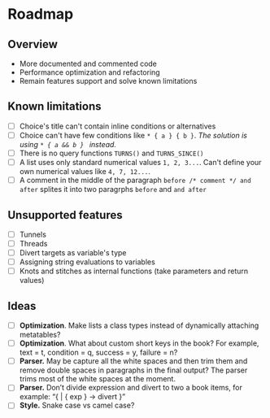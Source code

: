 # Roadmap

## Overview

- More documented and commented code
- Performance optimization and refactoring
- Remain features support and solve known limitations

## Known limitations

- [ ] Choice's title can't contain inline conditions or alternatives
- [ ] Choice can't have few conditions like ```* { a } { b }```. *The solution is using ```* { a && b } ``` instead.*
- [ ] There is no query functions ```TURNS()``` and ```TURNS_SINCE()```
- [ ] A list uses only standard numerical values ```1, 2, 3...```. Can't define your own numerical values like ```4, 7, 12...```.
- [ ] A comment in the middle of the paragraph ```before /* comment */ and after``` splites it into two paragrphs ```before``` and ```and after```

## Unsupported features

- [ ] Tunnels
- [ ] Threads
- [ ] Divert targets as variable's type
- [ ] Assigning string evaluations to variables
- [ ] Knots and stitches as internal functions (take parameters and return values)

## Ideas

- [ ] **Optimization**. Make lists a class types instead of dynamically attaching metatables? 
- [ ] **Optimization**. What about custom short keys in the book? For example, text = t, condition = q, success = y, failure = n?
- [ ] **Parser.** May be capture all the white spaces and then trim them and remove double spaces in paragraphs in the final output? The parser trims most of the white spaces at the moment. 
- [ ] **Parser.** Don’t divide expression and divert to two a book items, for example: “{ | { exp } -> divert }”
- [ ] **Style.** Snake case vs camel case?
